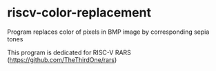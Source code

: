 # riscv-color-replacement
Program replaces color of pixels in BMP image by corresponding sepia tones

This program is dedicated for RISC-V RARS (https://github.com/TheThirdOne/rars)

